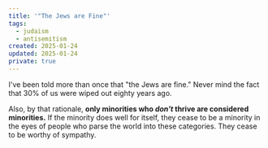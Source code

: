 ```yaml
---
title: '"The Jews are Fine"'
tags:
  - judaism
  - antisemitism
created: 2025-01-24
updated: 2025-01-24
private: true
---
```


I've been told more than once that "the Jews are fine." Never mind the fact that 30% of us were wiped out eighty years ago.

Also, by that rationale, **only minorities who *don't* thrive are considered minorities.** If the minority does well for itself, they cease to be a minority in the eyes of people who parse the world into these categories. They cease to be worthy of sympathy.

